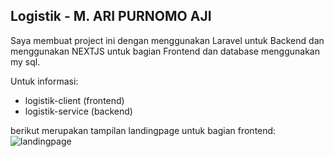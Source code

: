 ## Logistik - M. ARI PURNOMO AJI

Saya membuat project ini dengan menggunakan Laravel untuk Backend dan menggunakan NEXTJS untuk bagian Frontend
dan database menggunakan my sql.

Untuk informasi:

- logistik-client (frontend)
- logistik-service (backend)

berikut merupakan tampilan landingpage untuk bagian frontend:
![landingpage](https://github.com/user-attachments/assets/bef0f6fd-0c0e-4778-b9c7-68fa51159a24)
